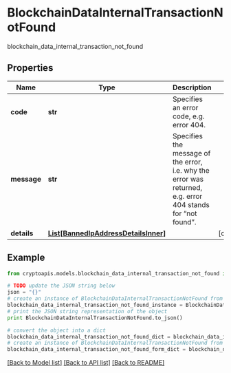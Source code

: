 # BlockchainDataInternalTransactionNotFound

blockchain_data_internal_transaction_not_found

## Properties
Name | Type | Description | Notes
------------ | ------------- | ------------- | -------------
**code** | **str** | Specifies an error code, e.g. error 404. | 
**message** | **str** | Specifies the message of the error, i.e. why the error was returned, e.g. error 404 stands for “not found”. | 
**details** | [**List[BannedIpAddressDetailsInner]**](BannedIpAddressDetailsInner.md) |  | [optional] 

## Example

```python
from cryptoapis.models.blockchain_data_internal_transaction_not_found import BlockchainDataInternalTransactionNotFound

# TODO update the JSON string below
json = "{}"
# create an instance of BlockchainDataInternalTransactionNotFound from a JSON string
blockchain_data_internal_transaction_not_found_instance = BlockchainDataInternalTransactionNotFound.from_json(json)
# print the JSON string representation of the object
print BlockchainDataInternalTransactionNotFound.to_json()

# convert the object into a dict
blockchain_data_internal_transaction_not_found_dict = blockchain_data_internal_transaction_not_found_instance.to_dict()
# create an instance of BlockchainDataInternalTransactionNotFound from a dict
blockchain_data_internal_transaction_not_found_form_dict = blockchain_data_internal_transaction_not_found.from_dict(blockchain_data_internal_transaction_not_found_dict)
```
[[Back to Model list]](../README.md#documentation-for-models) [[Back to API list]](../README.md#documentation-for-api-endpoints) [[Back to README]](../README.md)


